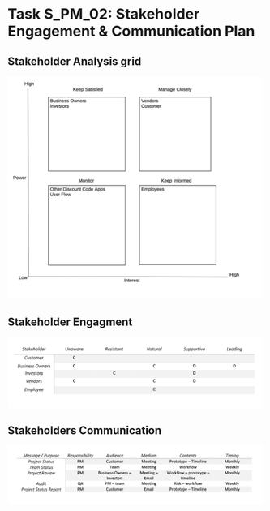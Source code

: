 # Task S_PM_02: Stakeholder Engagement & Communication Plan

##  **Stakeholder Analysis** grid

![enter image description here](https://raw.githubusercontent.com/jooabbas99/Sprints-Tasks/main/sprint_1/S_PM_02_Stakeholder%20Engagement%20&%20Communication%20Plan/Stakeholder%20Analysis.jpg)

## Stakeholder Engagment
![enter image description here](https://raw.githubusercontent.com/jooabbas99/Sprints-Tasks/main/sprint_1/S_PM_02_Stakeholder%20Engagement%20&%20Communication%20Plan/Stakeholder%20Engagment.jpg)


## Stakeholders Communication
![enter image description here](https://raw.githubusercontent.com/jooabbas99/Sprints-Tasks/main/sprint_1/S_PM_02_Stakeholder%20Engagement%20&%20Communication%20Plan/Stakeholder%20Comm.jpg)